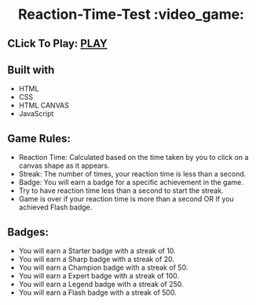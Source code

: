<h1 align="center"> Reaction-Time-Test :video_game:</h1>

## CLick To Play: [PLAY](https://swoyam1.github.io/Reaction-Time-Test-GAME/)

## Built with

* HTML
* CSS
* HTML CANVAS
* JavaScript

## Game Rules:

* Reaction Time: Calculated based on the time taken by you to click on a canvas shape as it appears.
* Streak: The number of times, your reaction time is less than a second.
* Badge: You will earn a badge for a specific achievement in the game.
* Try to have reaction time less than a second to start the streak.
* Game is over if your reaction time is more than a second OR If you achieved Flash badge.

## Badges:

* You will earn a Starter badge with a streak of 10.
* You will earn a Sharp badge with a streak of 20.
* You will earn a Champion badge with a streak of 50.
* You will earn a Expert badge with a streak of 100.
* You will earn a Legend badge with a streak of 250.
* You will earn a Flash badge with a streak of 500.


